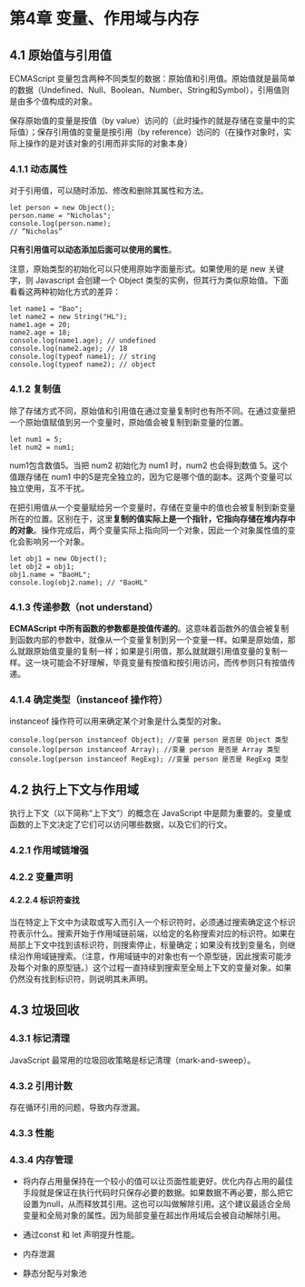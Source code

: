 # 第4章 变量、作用域与内存

## 4.1 原始值与引用值

ECMAScript 变量包含两种不同类型的数据：原始值和引用值。原始值就是最简单的数据（Undefined、Null、Boolean、Number、String和Symbol），引用值则是由多个值构成的对象。

保存原始值的变量是按值（by value）访问的（此时操作的就是存储在变量中的实际值）；保存引用值的变量是按引用（by reference）访问的（在操作对象时，实际上操作的是对该对象的引用而非实际的对象本身）

### 4.1.1 动态属性

对于引用值，可以随时添加、修改和删除其属性和方法。

```
let person = new Object();
person.name = "Nicholas";
console.log(person.name); 
// “Nicholas”
```

**只有引用值可以动态添加后面可以使用的属性**。

注意，原始类型的初始化可以只使用原始字面量形式。如果使用的是 new 关键字，则 Javascript 会创建一个 Object 类型的实例，但其行为类似原始值。下面看看这两种初始化方式的差异：

```
let name1 = "Bao";
let name2 = new String("HL");
name1.age = 20;
name2.age = 18;
console.log(name1.age); // undefined
console.log(name2.age); // 18
console.log(typeof name1); // string
console.log(typeof name2); // object
```


### 4.1.2 复制值

除了存储方式不同，原始值和引用值在通过变量复制时也有所不同。在通过变量把一个原始值赋值到另一个变量时，原始值会被复制到新变量的位置。

```
let num1 = 5;
let num2 = num1;
```

num1包含数值5。当把 num2 初始化为 num1 时，num2 也会得到数值 5。这个值跟存储在 num1 中的5是完全独立的，因为它是哪个值的副本。这两个变量可以独立使用，互不干扰。

在把引用值从一个变量赋给另一个变量时，存储在变量中的值也会被复制到新变量所在的位置。区别在于，这里**复制的值实际上是一个指针，它指向存储在堆内存中的对象**。操作完成后，两个变量实际上指向同一个对象，因此一个对象属性值的变化会影响另一个对象。

```
let obj1 = new Object();
let obj2 = obj1;
obj1.name = "BaoHL";
console.log(obj2.name); // "BaoHL"
```

### 4.1.3 传递参数（not understand）

**ECMAScript 中所有函数的参数都是按值传递的**。这意味着函数外的值会被复制到函数内部的参数中，就像从一个变量复制到另一个变量一样。如果是原始值，那么就跟原始值变量的复制一样；如果是引用值，那么就就跟引用值变量的复制一样。这一块可能会不好理解，毕竟变量有按值和按引用访问，而传参则只有按值传递。

### 4.1.4 确定类型（instanceof 操作符）

instanceof 操作符可以用来确定某个对象是什么类型的对象。

```
console.log(person instanceof Object); //变量 person 是否是 Object 类型
console.log(person instanceof Array); //变量 person 是否是 Array 类型
console.log(person instanceof RegExg); //变量 person 是否是 RegExg 类型
```

## 4.2 执行上下文与作用域

执行上下文（以下简称“上下文”）的概念在 JavaScript 中是颇为重要的。变量或函数的上下文决定了它们可以访问哪些数据，以及它们的行文。

### 4.2.1 作用域链增强

### 4.2.2 变量声明

#### 4.2.2.4 标识符查找

当在特定上下文中为读取或写入而引入一个标识符时，必须通过搜索确定这个标识符表示什么。搜索开始于作用域链前端，以给定的名称搜索对应的标识符。如果在局部上下文中找到该标识符，则搜索停止，标量确定；如果没有找到变量名，则继续沿作用域链搜索。（注意，作用域链中的对象也有一个原型链，因此搜索可能涉及每个对象的原型链。）这个过程一直持续到搜索至全局上下文的变量对象。如果仍然没有找到标识符，则说明其未声明。

## 4.3 垃圾回收

### 4.3.1 标记清理

JavaScript 最常用的垃圾回收策略是标记清理（mark-and-sweep）。

### 4.3.2 引用计数

存在循环引用的问题，导致内存泄漏。

### 4.3.3 性能

### 4.3.4 内存管理

* 将内存占用量保持在一个较小的值可以让页面性能更好。优化内存占用的最佳手段就是保证在执行代码时只保存必要的数据。如果数据不再必要，那么把它设置为null，从而释放其引用。这也可以叫做解除引用。这个建议最适合全局变量和全局对象的属性。因为局部变量在超出作用域后会被自动解除引用。

* 通过const 和 let 声明提升性能。
* 内存泄漏
* 静态分配与对象池






